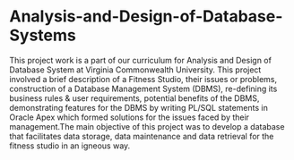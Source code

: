 # Analysis-and-Design-of-Database-Systems
This project work is a part of our curriculum for Analysis and Design of Database System at Virginia Commonwealth University. This project involved a brief description of a Fitness Studio, their issues or problems, construction of a Database Management System (DBMS), re-defining its business rules & user requirements, potential benefits of the DBMS, demonstrating features for the DBMS by writing PL/SQL statements in Oracle Apex which formed solutions for the issues faced by their management.The main objective of this project was to develop a database that facilitates data storage, data maintenance and data retrieval for the fitness studio in an igneous way.
